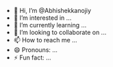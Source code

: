 - 👋 Hi, I’m @Abhishekkanojiy
- 👀 I’m interested in ...
- 🌱 I’m currently learning ...
- 💞️ I’m looking to collaborate on ...
- 📫 How to reach me ...
- 😄 Pronouns: ...
- ⚡ Fun fact: ...

<!---
Abhishekkanojiy/Abhishekkanojiy is a ✨ special ✨ repository because its `README.md` (this file) appears on your GitHub profile.
You can click the Preview link to take a look at your changes.
--->
